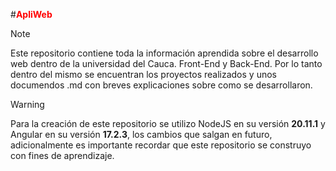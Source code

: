 #<FONT COLOR='red'>**ApliWeb**</FONT>
> [!NOTE]
> Este repositorio contiene toda la información aprendida sobre el desarrollo web dentro de la universidad del Cauca. Front-End y Back-End.
> Por lo tanto dentro del mismo se encuentran los proyectos realizados y unos documendos .md con breves explicaciones sobre como se desarrollaron.


> [!WARNING]
> Para la creación de este repositorio se utilizo NodeJS en su versión **20.11.1** y Angular en su versión **17.2.3**, los cambios que salgan en futuro, adicionalmente es importante recordar que este repositorio se construyo con fines de aprendizaje.
